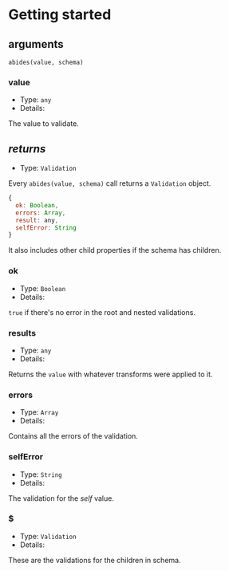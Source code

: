 
# Getting started

## arguments

`abides(value, schema)`

### value

* Type: `any`
* Details:

The value to validate.

## *returns*

* Type: `Validation`

Every `abides(value, schema)` call returns a `Validation` object.
```javascript
{
  ok: Boolean,
  errors: Array,
  result: any,
  selfError: String
}
```
It also includes other child properties if the schema has children.

### ok

* Type: `Boolean`
* Details:

`true` if there's no error in the root and nested validations.

### results

* Type: `any`
* Details:

Returns the `value` with whatever transforms were applied to it.

### errors

* Type: `Array`
* Details:

Contains all the errors of the validation.

### selfError

* Type: `String`
* Details:

The validation for the *self* value.

### $<child-property>

* Type: `Validation`
* Details:

These are the validations for the children in schema.
